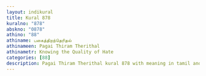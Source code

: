 ```yaml
---
layout: indikural
title: Kural 878
kuralno: "878"
abskno: "0878"
athino: "88"
athiname: பகைத்திறந்தெரிதல்
athinameen: Pagai Thiram Therithal
athinametr: Knowing the Quality of Hate
categories: [88]
description: Pagai Thiram Therithal kural 878 with meaning in tamil and english 
---
```


